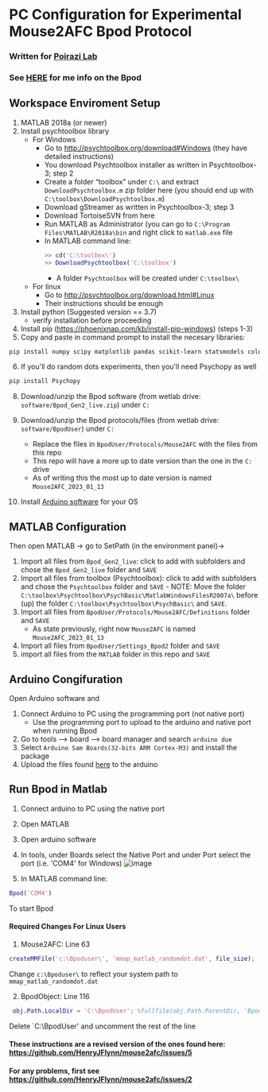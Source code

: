 # PC Configuration for Experimental Mouse2AFC Bpod Protocol
### Written for [Poirazi Lab](https://dendrites.gr/)
### See [HERE](https://sites.google.com/site/bpoddocumentation/home?authuser=0) for me info on the Bpod

## Workspace Enviroment Setup
1. MATLAB 2018a (or newer)
2. Install psychtoolbox library 
     - For Windows
       -  Go to http://psychtoolbox.org/download#Windows (they have detailed instructions)
       -  You download Psychtoolbox installer as written in Psychtoolbox-3; step 2
       -  Create a folder “toolbox” under `C:\`  and extract `DownloadPsychtoolbox.m` zip folder here (you should end up with `C:\toolbox\DownloadPsychtoolbox.m`)
       -  Download gStreamer as written in Psychtoolbox-3; step 3
       -  Download TortoiseSVN from here
       -  Run MATLAB as Administrator (you can go to `C:\Program Files\MATLAB\R2018a\bin` and right click to `matlab.exe` file
       -  In MATLAB command line:
            ```MATLAB
            >> cd('C:\toolbox\')
            >> DownloadPsychtoolbox('C:\toolbox')
            ```
          - A folder `Psychtoolbox` will be created under `C:\toolbox\`
      - For linux
        -  Go to http://psychtoolbox.org/download.html#Linux
        -  Their instructions should be enough
3. Install python (Suggested version == 3.7)
     - verify installation before proceeding
4. Install pip (https://phoenixnap.com/kb/install-pip-windows) (steps 1-3)
5. Copy and paste in command prompt to install the necesary libraries: 
```bash
pip install numpy scipy matplotlib pandas scikit-learn statsmodels colour click
```
6. If you'll do random dots experiments, then you'll need Psychopy as well
```bash
pip install Psychopy
```
8. Download/unzip the Bpod software (from wetlab drive: `software/Bpod_Gen2_live.zip`) under `C:`
9. Download/unzip the Bpod protocols/files (from wetlab drive: `software/BpodUser`) under `C:`
    - Replace the files in `BpodUser/Protocols/Mouse2AFC` with the files from this repo
    - This repo will have a more up to date version than the one in the `C:` drive
    - As of writing this the most up to date version is named `Mouse2AFC_2023_01_13`

10. Install [Arduino software](https://www.arduino.cc/en/software) for your OS

## MATLAB Configuration
Then open MATLAB → go to SetPath (in the environment panel)→ 
1. Import all files from `Bpod_Gen2_live`: click to add with subfolders and chose the `Bpod_Gen2_live` folder and `SAVE`
2. Import all files from toolbox (Psychtoolbox): click to add with subfolders and chose the `Psychtoolbox` folder and `SAVE`
       - NOTE: Move the folder `C:\toolbox\Psychtoolbox\PsychBasic\MatlabWindowsFilesR2007a\` before (up) the folder `C:\toolbox\Psychtoolbox\PsychBasic\`  and `SAVE`.
3. Import all files from `BpodUser/Protocols/Mouse2AFC/Definitions` folder and `SAVE`
     - As state previously, right now `Mouse2AFC` is named `Mouse2AFC_2023_01_13`
4. Import all files from `BpodUser/Settings_Bpod2` folder and `SAVE`
5. import all files from the `MATLAB` folder in this repo and `SAVE`

## Arduino Congifuration
Open Arduino software and 
1. Connect Arduino to PC using the programming port (not native port)
     - Use the programming port to upload to the arduino and native port when running Bpod
2. Go to tools --> board --> board manager and search `arduino due`
3. Select `Arduino Sam Boards(32-bits ARM Cortex-M3)` and install the package
4. Upload the files found [here](https://github.com/sanworks/Bpod_StateMachine_Firmware/tree/v22/Preconfigured/StateMachine-Bpod0_5) to the arduino

## Run Bpod in Matlab
1. Connect arduino to PC using the native port
2. Open MATLAB
3. Open arduino software
4. In tools, under Boards select the Native Port and under Port select the port (i.e. 'COM4' for Windows)
![image](https://github.com/HenryJFlynn/Mouse2AFC-matlab/assets/130571023/4288a586-ade8-4877-ba82-81358df4fa9f)

5. In MATLAB command line:
```MATLAB
Bpod('COM4')
```
To start Bpod



#### Required Changes For Linux Users
1. Mouse2AFC: Line 63
```MATLAB
createMMFile('c:\Bpoduser\', 'mmap_matlab_randomdot.dat', file_size);
```
Change `c:\Bpoduser\` to reflect your system path to `mmap_matlab_randomdot.dat`

2. BpodObject: Line 116

```MATLAB 
 obj.Path.LocalDir = 'C:\BpodUser'; %fullfile(obj.Path.ParentDir, 'BpodUser');
```
Delete `C:\BpodUser' and uncomment the rest of the line
 
  
#### These instructions are a revised version of the ones found here: https://github.com/HenryJFlynn/mouse2afc/issues/5
#### For any problems, first see https://github.com/HenryJFlynn/mouse2afc/issues/2 
